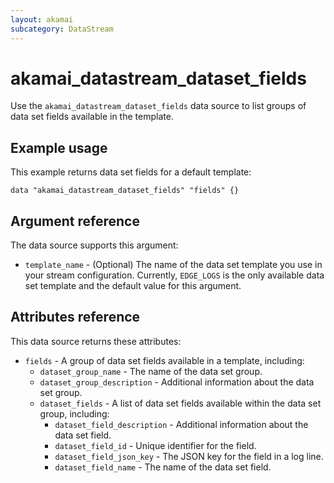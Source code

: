```yaml
---
layout: akamai
subcategory: DataStream
---
```


# akamai_datastream_dataset_fields

Use the `akamai_datastream_dataset_fields` data source to list groups of data set fields available in the template.

## Example usage

This example returns data set fields for a default template:

```hcl
data "akamai_datastream_dataset_fields" "fields" {}
```

## Argument reference

The data source supports this argument:

* `template_name` - (Optional) The name of the data set template you use in your stream configuration. Currently, `EDGE_LOGS` is the only available data set template and the default value for this argument.

## Attributes reference

This data source returns these attributes:

* `fields` - A group of data set fields available in a template, including:
  * `dataset_group_name` - The name of the data set group.
  * `dataset_group_description` - Additional information about the data set group.
  * `dataset_fields` - A list of data set fields available within the data set group, including:
      * `dataset_field_description` - Additional information about the data set field.
      * `dataset_field_id` - Unique identifier for the field.
      * `dataset_field_json_key` - The JSON key for the field in a log line.
      * `dataset_field_name` - The name of the data set field.
